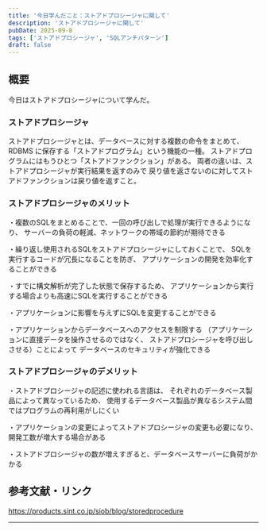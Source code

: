```yaml
---
title: '今日学んだこと：ストアドプロシージャに関して'
description: 'ストアドプロシージャに関して'
pubDate: 2025-09-8
tags: ['ストアドプロシージャ', 'SQLアンチパターン']
draft: false
---
```


## 概要

今日はストアドプロシージャについて学んだ。


### ストアドプロシージャ

ストアドプロシージャとは、データベースに対する複数の命令をまとめて、
RDBMS に保存する「ストアドプログラム」という機能の一種。
ストアドプログラムにはもうひとつ「ストアドファンクション」がある。
両者の違いは、ストアドプロシージャが実行結果を返すのみで
戻り値を返さないのに対してストアドファンクションは戻り値を返すこと。

### ストアドプロシージャのメリット

・複数のSQLをまとめることで、一回の呼び出しで処理が実行できるようになり、
サーバーの負荷の軽減、ネットワークの帯域の節約が期待できる

・繰り返し使用されるSQLをストアドプロシージャにしておくことで、
SQLを実行するコードが冗長になることを防ぎ、
アプリケーションの開発を効率化することができる

・すでに構文解析が完了した状態で保存するため、
アプリケーションから実行する場合よりも高速にSQLを実行することができる

・アプリケーションに影響を与えずにSQLを変更することができる

・アプリケーションからデータベースへのアクセスを制限する
（アプリケーションに直接データを操作させるのではなく、
ストアドプロシージャを呼び出しさせる）ことによって
データベースのセキュリティが強化できる

### ストアドプロシージャのデメリット

・ストアドプロシージャの記述に使われる言語は、
それぞれのデータベース製品によって異なっているため、
使用するデータベース製品が異なるシステム間ではプログラムの再利用がしにくい

・アプリケーションの変更によってストアドプロシージャの変更も必要になり、
開発工数が増大する場合がある

・ストアドプロシージャの数が増えすぎると、データベースサーバーに負荷がかかる

## 参考文献・リンク

https://products.sint.co.jp/siob/blog/storedprocedure

---